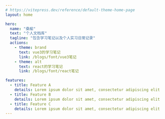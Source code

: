 ```yaml
---
# https://vitepress.dev/reference/default-theme-home-page
layout: home

hero:
  name: "桑榆"
  text: "个人文档库"
  tagline: "包含学习笔记以及个人实习日常记录"
  actions:
    - theme: brand
      text: vue3的学习笔记
      link: /blogs/font/vue3笔记
    - theme: alt
      text: react的学习笔记
      link: /blogs/font/react笔记

features:
  - title: Feature A
    details: Lorem ipsum dolor sit amet, consectetur adipiscing elit
  - title: Feature B
    details: Lorem ipsum dolor sit amet, consectetur adipiscing elit
  - title: Feature C
    details: Lorem ipsum dolor sit amet, consectetur adipiscing elit
---
```


